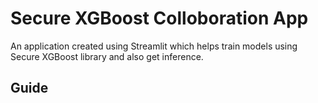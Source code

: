 # Secure XGBoost Colloboration App
An application created using Streamlit which helps train models using Secure XGBoost library and also get inference.

## Guide
